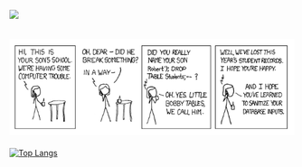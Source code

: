 ![](https://komarev.com/ghpvc/?username=trungIsOnGithhub&color=green&label=Visits)
---
![funny comic](vuive.png)
---
[![Top Langs](https://github-readme-stats.vercel.app/api/top-langs/?username=trungIsOnGithhub&layout=compact&theme=vision-friendly-dark)](https://github.com/anuraghazra/github-readme-stats)
